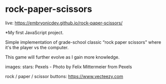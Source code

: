 # rock-paper-scissors

live: https://embryonicdev.github.io/rock-paper-scissors/

*My first JavaScript project.

Simple implementation of grade-school classic “rock paper scissors" where it's the player vs the computer. 

This game will further evolve as I gain more knowledge. 

images: 
stars: Pexels - Photo by Felix Mittermeier from Pexels

rock / paper / scissor buttons: https://www.vecteezy.com


